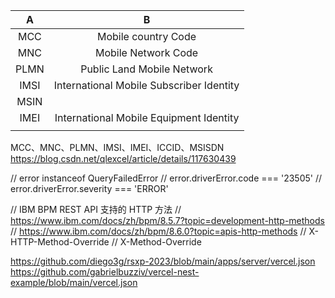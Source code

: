 
|  A   |                    B                     |
|:----:|:----------------------------------------:| 
| MCC  |           Mobile country Code            |
| MNC  |           Mobile Network Code            |
| PLMN |        Public Land Mobile Network        |
| IMSI | International Mobile Subscriber Identity |
| MSIN |                                          |
| IMEI | International Mobile Equipment Identity  |
|      |                                          |

MCC、MNC、PLMN、IMSI、IMEI、ICCID、MSISDN
https://blog.csdn.net/qlexcel/article/details/117630439



// error instanceof QueryFailedError
// error.driverError.code === '23505'
// error.driverError.severity === 'ERROR'

// IBM BPM REST API 支持的 HTTP 方法
// https://www.ibm.com/docs/zh/bpm/8.5.7?topic=development-http-methods
// https://www.ibm.com/docs/zh/bpm/8.6.0?topic=apis-http-methods
// X-HTTP-Method-Override
// X-Method-Override

https://github.com/diego3g/rsxp-2023/blob/main/apps/server/vercel.json
https://github.com/gabrielbuzziv/vercel-nest-example/blob/main/vercel.json